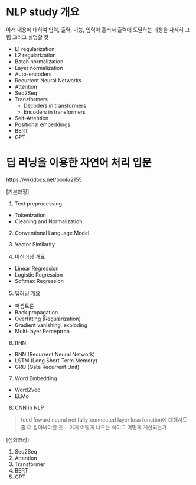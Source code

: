 # NLP study 개요

아래 내용에 대하여 입력, 출력, 기능, 입력이 흘러서 출력에 도달하는 과정을 자세히 그림 그리고 설명할 것

- L1 regularization
- L2 regularization
- Batch normalization
- Layer normalization
- Auto-encoders
- Recurrent Neural Networks
- Attention
- Seq2Seq
- Transformers
  - Decoders in transformers
  - Encoders in transformers
- Self-Attention
- Positional embeddings
- BERT
- GPT


# 딥 러닝을 이용한 자연어 처리 입문
https://wikidocs.net/book/2155

[기본과정]

1. Text preprocessing
  - Tokenization
  - Cleaning and Normalization

2. Conventional Language Model

3. Vector Similarity

4. 머신러닝 개요
  - Linear Regression
  - Logistic Regression
  - Softmax Regression

5. 딥러닝 개요
  - 퍼셉트론
  - Back propagation
  - Overfitting (Regularization)
  - Gradient vanishing, exploding
  - Multi-layer Perceptron

6. RNN
  - RNN (Recurrent Neural Network)
  - LSTM (Long Short-Term Memory)
  - GRU (Gate Recurrent Unit)

7. Word Embedding
  - Word2Vec
  - ELMo

8. CNN in NLP

> feed foward neural net
fully-connected layer
loss function에 대해서도 좀 더 알아봐야할 듯... 이게 어떻게 나오는 식이고 어떻게 계산되는가

[심화과정]

1. Seq2Seq
2. Attention
3. Transformer
4. BERT
5. GPT
